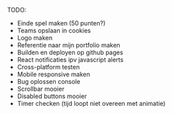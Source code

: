TODO:

- Einde spel maken (50 punten?)
- Teams opslaan in cookies
- Logo maken
- Referentie naar mijn portfolio maken
- Builden en deployen op github pages
- React notificaties ipv javascript alerts
- Cross-platform testen
- Mobile responsive maken
- Bug oplossen console
- Scrollbar mooier
- Disabled buttons mooier
- Timer checken (tijd loopt niet overeen met animatie)